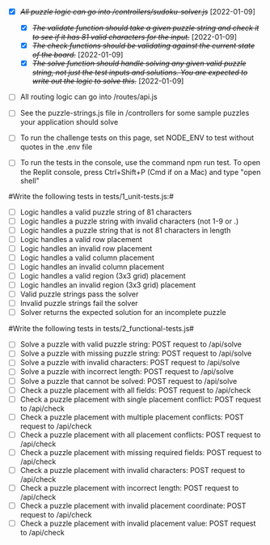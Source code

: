 
* [X] ~~*All puzzle logic can go into /controllers/sudoku-solver.js*~~ [2022-01-09]
    * [X] ~~*The validate function should take a given puzzle string and check it to see if it has 81 valid characters for the input.*~~ [2022-01-09]
    * [X] ~~*The check functions should be validating against the current state of the board.*~~ [2022-01-09]
    * [X] ~~*The solve function should handle solving any given valid puzzle string, not just the test inputs and solutions. You are expected to write out the logic to solve this.*~~ [2022-01-09]
* [ ] All routing logic can go into /routes/api.js
* [ ] See the puzzle-strings.js file in /controllers for some sample puzzles your application should solve
* [ ] To run the challenge tests on this page, set NODE_ENV to test without quotes in the .env file
* [ ] To run the tests in the console, use the command npm run test. To open the Replit console, press Ctrl+Shift+P (Cmd if on a Mac) and type "open shell"


#Write the following tests in tests/1_unit-tests.js:#

* [ ] Logic handles a valid puzzle string of 81 characters
* [ ] Logic handles a puzzle string with invalid characters (not 1-9 or .)
* [ ] Logic handles a puzzle string that is not 81 characters in length
* [ ] Logic handles a valid row placement
* [ ] Logic handles an invalid row placement
* [ ] Logic handles a valid column placement
* [ ] Logic handles an invalid column placement
* [ ] Logic handles a valid region (3x3 grid) placement
* [ ] Logic handles an invalid region (3x3 grid) placement
* [ ] Valid puzzle strings pass the solver
* [ ] Invalid puzzle strings fail the solver
* [ ] Solver returns the expected solution for an incomplete puzzle

#Write the following tests in tests/2_functional-tests.js#

* [ ] Solve a puzzle with valid puzzle string: POST request to /api/solve
* [ ] Solve a puzzle with missing puzzle string: POST request to /api/solve
* [ ] Solve a puzzle with invalid characters: POST request to /api/solve
* [ ] Solve a puzzle with incorrect length: POST request to /api/solve
* [ ] Solve a puzzle that cannot be solved: POST request to /api/solve
* [ ] Check a puzzle placement with all fields: POST request to /api/check
* [ ] Check a puzzle placement with single placement conflict: POST request to /api/check
* [ ] Check a puzzle placement with multiple placement conflicts: POST request to /api/check
* [ ] Check a puzzle placement with all placement conflicts: POST request to /api/check
* [ ] Check a puzzle placement with missing required fields: POST request to /api/check
* [ ] Check a puzzle placement with invalid characters: POST request to /api/check
* [ ] Check a puzzle placement with incorrect length: POST request to /api/check
* [ ] Check a puzzle placement with invalid placement coordinate: POST request to /api/check
* [ ] Check a puzzle placement with invalid placement value: POST request to /api/check